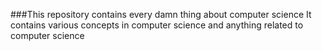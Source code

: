 ###This repository contains every damn thing about computer science
It contains various concepts in computer science and anything related to computer science
